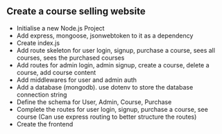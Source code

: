 ## Create a course selling website

- Initialise a new Node.js Project
- Add express, mongoose, jsonwebtoken to it as a dependency
- Create index.js
- Add route skeleton for user login, signup, purchase a course, sees all courses, sees the purchased courses
- Add routes for admin login, admin signup, create a course, delete a course, add course content
- Add middlewares for user and admin auth
- Add a database (mongodb). use dotenv to store the database connection string
- Define the schema for User, Admin, Course, Purchase
- Complete the routes for user login, signup, purchase a course, see course (Can use express routing to better structure the routes)
- Create the frontend